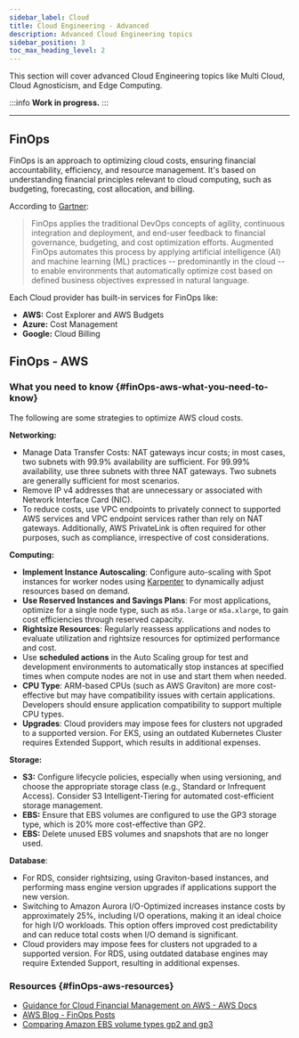 ```yaml
---
sidebar_label: Cloud
title: Cloud Engineering - Advanced
description: Advanced Cloud Engineering topics
sidebar_position: 3
toc_max_heading_level: 2
---
```


This section will cover advanced Cloud Engineering topics like Multi Cloud, Cloud Agnosticism, and Edge Computing.

:::info
**Work in progress.**
:::

---

## FinOps

FinOps is an approach to optimizing cloud costs, ensuring financial accountability, efficiency, and resource management. It's based on understanding financial principles relevant to cloud computing, such as budgeting, forecasting, cost allocation, and billing.

According to [Gartner](https://www.gartner.com/en/information-technology/glossary/augmented-finops):

> FinOps applies the traditional DevOps concepts of agility, continuous integration and deployment, and end-user feedback to financial governance, budgeting, and cost optimization efforts. Augmented FinOps automates this process by applying artificial intelligence (AI) and machine learning (ML) practices -- predominantly in the cloud -- to enable environments that automatically optimize cost based on defined business objectives expressed in natural language.

Each Cloud provider has built-in services for FinOps like:

- **AWS:** Cost Explorer and AWS Budgets
- **Azure:** Cost Management
- **Google:** Cloud Billing

## FinOps - AWS

### What you need to know {#finOps-aws-what-you-need-to-know}

The following are some strategies to optimize AWS cloud costs.

**Networking:**
- Manage Data Transfer Costs: NAT gateways incur costs; in most cases, two subnets with 99.9% availability are sufficient. For 99.99% availability, use three subnets with three NAT gateways. Two subnets are generally sufficient for most scenarios.
- Remove IP v4 addresses that are unnecessary or associated with Network Interface Card (NIC).
- To reduce costs, use VPC endpoints to privately connect to supported AWS services and VPC endpoint services rather than rely on NAT gateways. Additionally, AWS PrivateLink is often required for other purposes, such as compliance, irrespective of cost considerations.

**Computing:**
- **Implement Instance Autoscaling**: Configure auto-scaling with Spot instances for worker nodes using [Karpenter](https://karpenter.sh/)  to dynamically adjust resources based on demand.
- **Use Reserved Instances and Savings Plans**: For most applications, optimize for a single node type, such as `m5a.large` or `m5a.xlarge`, to gain cost efficiencies through reserved capacity.
- **Rightsize Resources**: Regularly reassess applications and nodes to evaluate utilization and rightsize resources for optimized performance and cost.
- Use **scheduled actions** in the Auto Scaling group for test and development environments to automatically stop instances at specified times when compute nodes are not in use and start them when needed.
- **CPU Type**: ARM-based CPUs (such as AWS Graviton) are more cost-effective but may have compatibility issues with certain applications. Developers should ensure application compatibility to support multiple CPU types.
- **Upgrades**: Cloud providers may impose fees for clusters not upgraded to a supported version. For EKS, using an outdated Kubernetes Cluster requires Extended Support, which results in additional expenses.

**Storage:**
- **S3:** Configure lifecycle policies, especially when using versioning, and choose the appropriate storage class (e.g., Standard or Infrequent Access). Consider S3 Intelligent-Tiering for automated cost-efficient storage management.
- **EBS:** Ensure that EBS volumes are configured to use the GP3 storage type, which is 20% more cost-effective than GP2.
- **EBS:** Delete unused EBS volumes and snapshots that are no longer used.

**Database**:
- For RDS, consider rightsizing, using Graviton-based instances, and performing mass engine version upgrades if applications support the new version.
- Switching to Amazon Aurora I/O-Optimized increases instance costs by approximately 25%, including I/O operations, making it an ideal choice for high I/O workloads. This option offers improved cost predictability and can reduce total costs when I/O demand is significant.
- Cloud providers may impose fees for clusters not upgraded to a supported version. For RDS, using outdated database engines may require Extended Support, resulting in additional expenses.

### Resources {#finOps-aws-resources}

- [Guidance for Cloud Financial Management on AWS - AWS Docs](https://aws.amazon.com/solutions/guidance/cloud-financial-management-on-aws/)
- [AWS Blog - FinOps Posts](https://aws.amazon.com/blogs/aws-cloud-financial-management/tag/finops/)
- [Comparing Amazon EBS volume types gp2 and gp3](https://docs.aws.amazon.com/emr/latest/ManagementGuide/emr-plan-storage-compare-volume-types.html)
